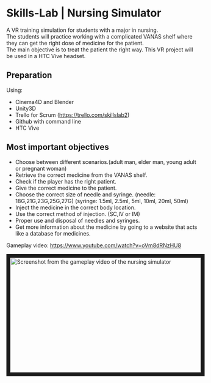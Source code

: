 # Skills-Lab | Nursing Simulator

A VR training simulation for students with a major in nursing.<br>
The students will practice working with a complicated VANAS shelf where they can get the right dose of medicine for the patient. <br>
The main objective is to treat the patient the right way.
This VR project will be used in a HTC Vive headset.

## Preparation
Using:
* Cinema4D and Blender
* Unity3D
* Trello for Scrum (https://trello.com/skillslab2)
* Github with command line
* HTC Vive

## Most important objectives
* Choose between different scenarios.(adult man, elder man, young adult or pregnant woman)
* Retrieve the correct medicine from the VANAS shelf. 
* Check if the player has the right patient.
* Give the correct medicine to the patient.
* Choose the correct size of needle and syringe. (needle: 18G,21G,23G,25G,27G) (syringe: 1.5ml, 2.5ml, 5ml, 10ml, 20ml, 50ml)
* Inject the medicine in the correct body location.
* Use the correct method of injection. (SC,IV or IM)
* Proper use and disposal of needles and syringes.
* Get more information about the medicine by going to a website that acts like a database for medicines.

Gameplay video: https://www.youtube.com/watch?v=oVm8dRNzHU8

<a href="https://www.youtube.com/watch?feature=player_embedded&v=oVm8dRNzHU8" target="_blank">
<img src="https://user-images.githubusercontent.com/22680257/30482449-5ed4a652-9a23-11e7-837d-c11b0a55647c.png" 
alt="Screenshot from the gameplay video of the nursing simulator" width="500" height="300" border="10"></a>
<br>
<br>

